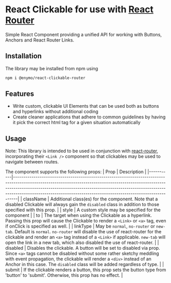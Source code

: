 # React Clickable for use with [React Router](https://github.com/remix-run/react-router)

Simple React Component providing a unified API for working with Buttons, Anchors and React Router Links.

## Installation
The library may be installed from npm using
```bash
npm i @enymo/react-clickable-router
```

## Features
* Write custom, clickable UI Elements that can be used both as buttons and hyperlinks without additional coding
* Create cleaner applications that adhere to common guidelines by having it pick the correct html tag for a given situation automatically

## Usage
Note: This library is intended to be used in conjunction with [react-router](https://github.com/remix-run/react-router), incorporating their ```<Link />``` component so that clickables may be used to navigate between routes.

The component supports the following props:
| Prop      | Description                                                                                                                                                                                                                                                                                                              |
|-----------|--------------------------------------------------------------------------------------------------------------------------------------------------------------------------------------------------------------------------------------------------------------------------------------------------------------------------|
| className | Additional class(es) for the component. Note that a disabled Clickable will always gain the ```disabled``` class in addition to those specified with this prop.                                                                                                                                                          |
| style     | A custom style may be specified for the component                                                                                                                                                                                                                                                                        |
| to        | The target when using the Clickable as a hyperlink. Passing this prop will cause the Clickable to render a ```<Link>``` or ```<a>``` tag, even if onClick is specified as well.                                                                                                                                          |
| linkType  | May be ```normal```, ```no-router``` or ```new-tab```. Default is ```normal```.  ```no-router``` will disable the use of react-router for the clickable and render an ```<a>``` tag instead of a ```<Link>``` if applicable. ```new-tab``` will open the link in a new tab, which also disabled the use of react-router. |
| disabled  | Disables the clickable. A button will be set to disabled via prop. Since ```<a>``` tags cannot be disabled without some rather sketchy meddling with event propagation, the clickable will render a ```<div>``` instead of an Anchor in this case. The ```disabled``` class will be added regardless of type.            |
| submit    | If the clickable renders a button, this prop sets the button type from 'button' to 'submit'. Otherwise, this prop has no effect.                                                                                                                                                                                         |